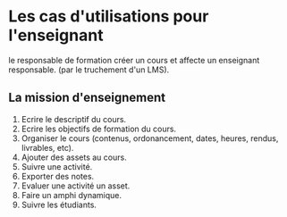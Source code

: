 
# Les cas d'utilisations pour l'enseignant

le responsable de formation créer un cours et affecte un enseignant responsable. (par le truchement d'un LMS).

## La mission d'enseignement 

1) Ecrire le descriptif du cours.
2) Ecrire les objectifs de formation du cours. 
3) Organiser le cours (contenus, ordonancement, dates, heures, rendus, livrables, etc).
4) Ajouter des assets au cours. 
5) Suivre une activité.
6) Exporter des notes.
7) Evaluer une activité un asset.
8) Faire un amphi dynamique.
9) Suivre les étudiants.

